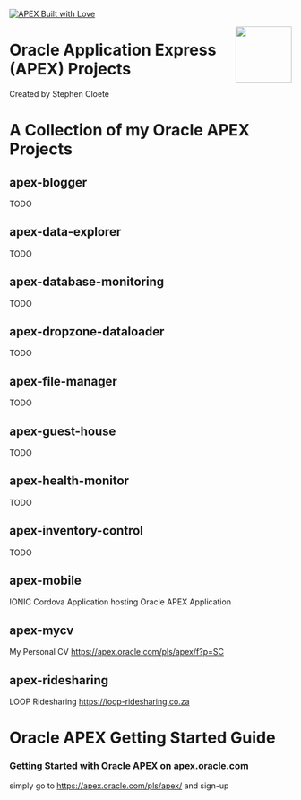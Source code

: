 [![APEX Built with Love](https://cdn.rawgit.com/Dani3lSun/apex-github-badges/7919f913/badges/apex-love-badge.svg)](https://github.com/Dani3lSun/apex-github-badges)

[<img src="https://rawgit.com/Dani3lSun/awesome-orclapex/master/apex-logo.svg" align="right" width="100">](https://apex.oracle.com)

# Oracle Application Express (APEX) Projects
Created by Stephen Cloete

# A Collection of my Oracle APEX Projects

## apex-blogger 
TODO

## apex-data-explorer
TODO

## apex-database-monitoring
TODO

## apex-dropzone-dataloader
TODO

## apex-file-manager
TODO

## apex-guest-house
TODO

## apex-health-monitor
TODO

## apex-inventory-control
TODO

## apex-mobile 
IONIC Cordova Application hosting Oracle APEX Application

## apex-mycv
My Personal CV https://apex.oracle.com/pls/apex/f?p=SC

## apex-ridesharing 
LOOP Ridesharing https://loop-ridesharing.co.za

# Oracle APEX Getting Started Guide

###  Getting Started with Oracle APEX on apex.oracle.com
simply go to https://apex.oracle.com/pls/apex/ and sign-up
